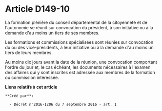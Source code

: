 # Article D149-10

La formation plénière du conseil départemental de la citoyenneté et de l'autonomie se réunit sur convocation du président, à
son initiative ou à la demande d'au moins un tiers de ses membres. 

Les formations et commissions spécialisées sont réunies sur convocation du ou des vice-présidents, à leur initiative ou à la
demande d'au moins un tiers de leurs membres. 

Au moins dix jours avant la date de la réunion, une convocation comportant l'ordre du jour et, le cas échéant, les documents
nécessaires à l'examen des affaires qui y sont inscrites est adressée aux membres de la formation ou commission intéressée.

**Liens relatifs à cet article**

	**Créé par**:

	  - Décret n°2016-1206 du 7 septembre 2016 - art. 1
